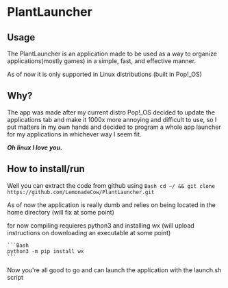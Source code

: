 # PlantLauncher

## Usage
The PlantLauncher is an application made to be used as a way to organize applications(mostly games) in a simple, fast, and effective manner. 

As of now it is only supported in Linux distributions (built in Pop!_OS)

## Why?
The app was made after my current distro Pop!_OS decided to update the applications tab and make it 1000x more annoying and difficult to use, so I put matters in my own hands and decided to program a whole app launcher for my applications in whichever way I seem fit.

***Oh linux I love you.***

## How to install/run
Well you can extract the code from github using 
    ```Bash
    cd ~/ && git clone https://github.com/LemonadeCow/PlantLauncher.git
    ```

As of now the application is really dumb and relies on being located in the home directory (will fix at some point)

for now compiling requieres python3 and installing wx (will upload instructions on downloading an executable at some point)

    ```Bash
    python3 -m pip install wx
    ```
    
Now you're all good to go and can launch the application with the launch.sh script 
